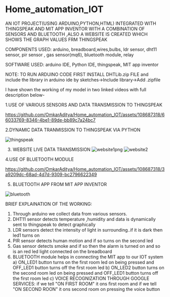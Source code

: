 # Home_automation_IOT
AN IOT PROJECT(USING ARDUINO,PYTHON,HTML) INTEGRATED WITH THINGSPEAK AND MIT APP INVENTOR WITH A COMBINATION OF SENSORS AND BLUETOOTH
,ALSO A WEBSITE IS CREATED WHICH SHOWS THE GRAPH VALUES FRM THINGSPEAK

COMPONENTS USED:
arduino, breadboard,wires,bulbs, ldr sensor, dht11 sensor, pir sensor , gas sensor(mq6), bluetooth module, relay


SOFTWARE USED: arduino IDE, Python IDE, thingspeak, MIT app inventor

NOTE: TO RUN ARDUINO CODE FIRST INSTALL DHTLib.zip FILE and include the library in arduino ide by sketches->Include library->Add .zipfile

I have shown the working of my model in two linked videos with full description below-


1.USE OF VARIOUS SENSORS AND DATA TRANSMISSION TO THINGSPEAK

https://github.com/OmkarAditya/Home_automation_IOT/assets/108687318/66033769-8346-4be1-89de-bb89c7a24bc7

2.DYNAMIC DATA TRANMISSION TO THINGSPEAK VIA PYTHON

![thingspeak](https://github.com/OmkarAditya/Home_automation_IOT/assets/108687318/887aa5d4-f5cf-40a9-83be-6ebd6ddc0c45)

3. WEBSITE LIVE DATA TRANSMISSION
![website1png](https://github.com/OmkarAditya/Home_automation_IOT/assets/108687318/7288dd11-37f0-45cd-9999-eafc96a522bf)
![website2](https://github.com/OmkarAditya/Home_automation_IOT/assets/108687318/7f314270-a3ec-4aa4-bfbd-d908edba143a)


4.USE OF BLUETOOTH MODULE

https://github.com/OmkarAditya/Home_automation_IOT/assets/108687318/3a9209dc-68ad-4d7d-9309-bc2796622349

5. BLUETOOTH APP FROM MIT APP INVENTOR
 
![bluetooth](https://github.com/OmkarAditya/Home_automation_IOT/assets/108687318/ce79ab9e-a834-4b4b-8205-d6a2c5776d23)

BRIEF EXPLAINATION OF THE WORKING:

1. Through arduino we collect data from various sensors.
2. DHT11 sensor detects temperature ,humidity and data is dynamically sent to thingspeak to detect graphically
3. LDR sensors detect the intensity of light in surrounding..if it is dark then led1 turns on
4. PIR sensor detects human motion and if so turns on the second led
5. Gas sensor detects smoke and if so then the alarm is turned on and so is an red led light connected on the breadboard
6. BLUETOOTH module helps in connecting the MIT app to our IOT system
   a) ON_LED1 button turns on the first room led on being pressed and OFF_LED1 button turns off the first room led
   b) ON_LED2 button turns on the second room led on being pressed and OFF_LED1 button turns off the first room led
   c) VOICE RECOGNIZATION THROUGH GOOGLE SERVICES: if we tell "ON FIRST ROOM" it ons first room and if we tell "ON SECOND ROON" it ons second room on pressing the voice button
